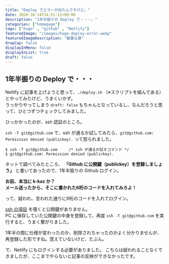 ```yaml
---
title: "Deploy でエラーが出たんですけど。"
date: 2020-10-14T14:51:11+09:00
description: "1年半振りの Deploy で・・・。"
categories: ["homepage"]
tags: ["hugo" , "github" , "Netlify"]
featuredImage: "/images/hugo-deploy-error.webp"
featuredImageDescription: "厳重な扉"
dropCap: false
displayInMenu: false
displayInList: true
draft: false
---
```

## 1年半振りの Deploy で・・・
Netlify に記事を上げようと思って、`./deploy.sh` （※スクリプトを組んである）とやってみたけど、うまくいかず。  
うっかりやってしまう `draft: false` もちゃんとなっているし、なんだろうと思って、ひとつずつチェックしてみました。

ひっかかったのが、ssh 認証のところ。

`ssh -T git@github.com` で、ssh が通るか試してみたら、`git@github.com: Permission denied (publickey).` って怒られました。

```
$ ssh -T git@github.com     /* ssh が通るか試すコマンド */
$ git@github.com: Permission denied (publickey).
```


ネットで調べてみたところ、 **「Github に公開鍵（publickey）を登録しましょう」** と書いてあったので、1年半振りの Github ログイン。

**お前、本当に k-kaz か？**  
**メール送ったから、そこに書かれた6桁のコードを入れてみろよ！**

って、疑われ、言われた通りに6桁のコードを入れてログイン。

[ssh の項目](https://github.com/settings/ssh) を覗くと公開鍵がありません。  
PC に保存していた公開鍵の中身を登録して、再度 `ssh -T git@github.com` を実行すると、うまく繋がりました。

1年半の間に仕様が変わったのか、削除されちゃったのかよく分かりませんが、再登録した形ですね。覚えていないけど、たぶん。

で、Netlify にもログインする必要がありました。
こちらは疑われることなくできましたが、ここまでやらないと記事の反映ができなかったです。



